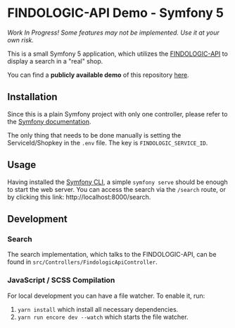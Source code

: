# FINDOLOGIC-API Demo - Symfony 5

*Work In Progress! Some features may not be implemented. Use it at your own risk.*

This is a small Symfony 5 application, which utilizes the [FINDOLOGIC-API](https://github.com/findologic/findologic-api)
to display a search in a "real" shop.

You can find a **publicly available demo** of this repository [here](https://demo.findologic.com/findologic-api).

## Installation

Since this is a plain Symfony project with only one controller, please
refer to the [Symfony documentation](https://symfony.com/doc/current/setup.html#running-symfony-applications).

The only thing that needs to be done manually is setting the ServiceId/Shopkey
in the `.env` file. The key is `FINDOLOGIC_SERVICE_ID`.

## Usage

Having installed the [Symfony CLI](https://symfony.com/download), a simple `symfony serve` should be enough to start
the web server. You can access the search via the `/search` route, or by clicking this link: http://localhost:8000/search.

## Development

### Search

The search implementation, which talks to the FINDOLOGIC-API, can be found in
`src/Controllers/FindologicApiController`.

### JavaScript / SCSS Compilation

For local development you can have a file watcher. To enable it, run:

1. `yarn install` which install all necessary dependencies.
1. `yarn run encore dev --watch` which starts the file watcher.
